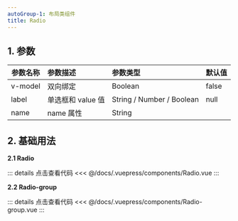 ```yaml
---
autoGroup-1: 布局类组件
title: Radio
---
```


## 1. 参数

| 参数名称 | 参数描述          | 参数类型                  | 默认值 |
| -------- | :---------------- | :------------------------ | :----- |
| v-model  | 双向绑定          | Boolean                   | false  |
| label    | 单选框和 value 值 | String / Number / Boolean | null   |
| name     | name 属性         | String                    |        |

## 2. 基础用法

**2.1 Radio**
<br>
<Radio/>

::: details 点击查看代码
<<< @/docs/.vuepress/components/Radio.vue
:::

**2.2 Radio-group**
<br>
<Radio-group/>

::: details 点击查看代码
<<< @/docs/.vuepress/components/Radio-group.vue
:::

